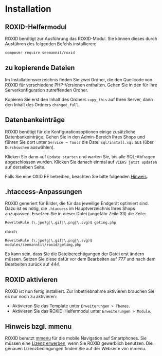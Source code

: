 # Installation

## ROXID-Helfermodul

ROXID benötigt zur Ausführung das ROXID-Modul. Sie können dieses durch Ausführen des folgenden Befehls installieren:

```bash
composer require seemannit/roxid
```

## zu kopierende Dateien

Im Installationsverzeichnis finden Sie zwei Ordner, die den Quellcode von ROXID für verschiedene PHP-Versionen enthalten. Gehen Sie in den für Ihre Serverkonfiguration zutreffenden Ordner.

Kopieren Sie erst den Inhalt des Ordners `copy_this` auf Ihren Server, dann den Inhalt des Ordners `changed_full`.


## Datenbankeinträge

ROXID benötigt für die Konfigurationsoptionen einige zusätzliche Datenbankeinträge. Gehen Sie in den Admin-Bereich Ihres Shops und führen Sie dort unter `Service → Tools` die Datei `sql/install.sql` aus (über `Durchsuchen` auswählen).

Klicken Sie dann auf `Update starten` und warten Sie, bis alle SQL-Abfragen abgeschlossen wurden.
Klicken Sie danach einmal auf `VIEWS jetzt updaten` auf derselben Seite.

Falls Sie eine OXID EE betreiben, beachten Sie bitte folgenden [Hinweis](ee.md).


## .htaccess-Anpassungen

ROXID generiert für Bilder, die für das jeweilige Endgerät optimiert sind.
Dazu ist es nötig, die `.htaccess` im Hauptverzeichnis Ihres Shops anzupassen.
Ersetzen Sie in dieser Datei (ungefähr Zeile 33) die Zeile:

```apacheconf
RewriteRule (\.jpe?g|\.gif|\.png|\.svg)$ getimg.php
```

durch

```apacheconf
RewriteRule (\.jpe?g|\.gif|\.png|\.svg)$ modules/seemanntit/roxid/getimg.php
```

Es kann sein, dass Sie die Dateiberechtigungen der Datei erst ändern müssen. Setzen Sie diese dafür vor dem Bearbeiten auf *777* und nach dem Bearbeiten zurück auf *444*.


## ROXID aktivieren

ROXID ist nun fertig installiert. Zur Inbetriebnahme aktivieren brauchen Sie es nur noch zu aktivieren:

* Aktivieren Sie das Template unter `Erweiterungen > Themes`.
* Aktivieren Sie das ROXID-Helfermodul unter `Erweiterungen > Module`.

## Hinweis bzgl. mmenu

ROXID benutzt [mmenu](https://mmenujs.com/) für die mobile Navigation auf Smartphones. Sie müssen eine [Lizenz erwerben](https://mmenujs.com/download.html), wenn Sie ROXID gewerblich benutzen. Die genauen Lizenzbedingungen finden Sie auf der Webseite von mmenu.

